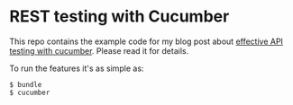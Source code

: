 # REST testing with Cucumber

This repo contains the example code for my blog post about [effective API testing with cucumber](http://gregbee.ch/blog/effective-api-testing-with-cucumber). Please read it for details.

To run the features it's as simple as:

    $ bundle
    $ cucumber
